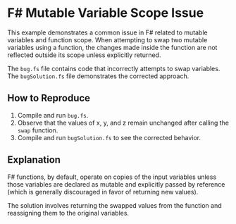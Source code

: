 # F# Mutable Variable Scope Issue

This example demonstrates a common issue in F# related to mutable variables and function scope.  When attempting to swap two mutable variables using a function, the changes made inside the function are not reflected outside its scope unless explicitly returned.

The `bug.fs` file contains code that incorrectly attempts to swap variables. The `bugSolution.fs` file demonstrates the corrected approach.

## How to Reproduce

1. Compile and run `bug.fs`.
2. Observe that the values of x, y, and z remain unchanged after calling the `swap` function.
3. Compile and run `bugSolution.fs` to see the corrected behavior.

## Explanation

F# functions, by default, operate on copies of the input variables unless those variables are declared as mutable and explicitly passed by reference (which is generally discouraged in favor of returning new values).

The solution involves returning the swapped values from the function and reassigning them to the original variables.